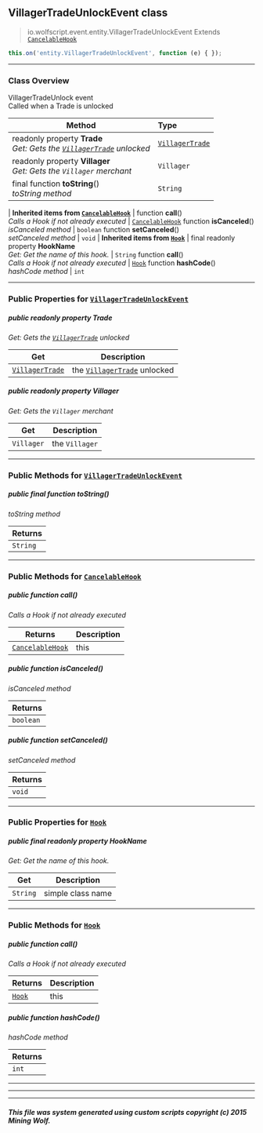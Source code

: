 ## VillagerTradeUnlockEvent __class__

>io.wolfscript.event.entity.VillagerTradeUnlockEvent
>Extends [`CancelableHook`](../CancelableHook.md)
``` javascript
this.on('entity.VillagerTradeUnlockEvent', function (e) { });
```


---

### Class Overview

VillagerTradeUnlock event<br> Called when a Trade is unlocked

Method | Type   
--- | :--- 
 readonly property __Trade__ <br> _Get: Gets the [`VillagerTrade`](../../api/VillagerTrade.md) unlocked_ | [`VillagerTrade`](../../api/VillagerTrade.md)
 readonly property __Villager__ <br> _Get: Gets the `Villager` merchant_ | `Villager`
final function __toString__() <br> _toString method_ | `String`
 |
__Inherited items from [`CancelableHook`](../CancelableHook.md)__ |
 function __call__() <br> _Calls a Hook if not already executed_ | [`CancelableHook`](../CancelableHook.md)
 function __isCanceled__() <br> _isCanceled method_ | `boolean`
 function __setCanceled__() <br> _setCanceled method_ | `void`
 |
__Inherited items from [`Hook`](../Hook.md)__ |
final readonly property __HookName__ <br> _Get: Get the name of this hook._ | `String`
 function __call__() <br> _Calls a Hook if not already executed_ | [`Hook`](../Hook.md)
 function __hashCode__() <br> _hashCode method_ | `int`







---


### Public Properties for [`VillagerTradeUnlockEvent`](VillagerTradeUnlockEvent.md)

##### <a id='trade'></a>public  readonly property __Trade__

_Get: Gets the [`VillagerTrade`](../../api/VillagerTrade.md) unlocked_

Get | Description
--- | --- 
[`VillagerTrade`](../../api/VillagerTrade.md) | the [`VillagerTrade`](../../api/VillagerTrade.md) unlocked



##### <a id='villager'></a>public  readonly property __Villager__

_Get: Gets the `Villager` merchant_

Get | Description
--- | --- 
`Villager` | the `Villager`



---

### Public Methods for [`VillagerTradeUnlockEvent`](VillagerTradeUnlockEvent.md)

##### <a id='tostring'></a>public final function __toString__()

_toString method_

Returns | 
--- | 
`String` |


---

### Public Methods for [`CancelableHook`](../CancelableHook.md)

##### <a id='call'></a>public  function __call__()

_Calls a Hook if not already executed_

Returns | Description
--- | --- 
[`CancelableHook`](../CancelableHook.md) | this


##### <a id='iscanceled'></a>public  function __isCanceled__()

_isCanceled method_

Returns | 
--- | 
`boolean` |


##### <a id='setcanceled'></a>public  function __setCanceled__()

_setCanceled method_

Returns | 
--- | 
`void` |


---

### Public Properties for [`Hook`](../Hook.md)

##### <a id='hookname'></a>public final readonly property __HookName__

_Get: Get the name of this hook._

Get | Description
--- | --- 
`String` | simple class name



---

### Public Methods for [`Hook`](../Hook.md)

##### <a id='call'></a>public  function __call__()

_Calls a Hook if not already executed_

Returns | Description
--- | --- 
[`Hook`](../Hook.md) | this


##### <a id='hashcode'></a>public  function __hashCode__()

_hashCode method_

Returns | 
--- | 
`int` |


---


---


---


##### This file was system generated using custom scripts copyright (c) 2015 Mining Wolf.
	

